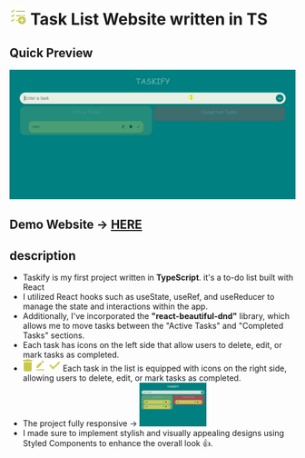 # <img src="git/fluent_task.svg" height="30"/> Task List Website  written in TS

## Quick Preview
![gifPreview](git/taskify.gif)

## Demo Website -> [HERE](https://gosia-magdzik.github.io/To-do-List-TS/)

## description

- Taskify is my first project written in <b>TypeScript</b>. it's a to-do list built with React 
- I utilized React hooks such as useState, useRef, and useReducer to manage the state and interactions within the app.
- Additionally, I've incorporated the <b>"react-beautiful-dnd"</b> library, which allows me to move tasks between the "Active Tasks" and "Completed Tasks" sections.
- Each task has icons on the left side that allow users to delete, edit, or mark tasks as completed.
- <img src="git/delete.svg" height="21"/> <img src="git/edit.svg" height="21"/>  <img src="git/mark.svg" height="21"/> Each task in the list is equipped with icons on the right side, allowing users to delete, edit, or mark tasks as completed.
- The project fully responsive -> <img src="git/mobile.gif" height="77"/> 
- I made sure to implement stylish and visually appealing designs using Styled Components to enhance the overall look 👍.




